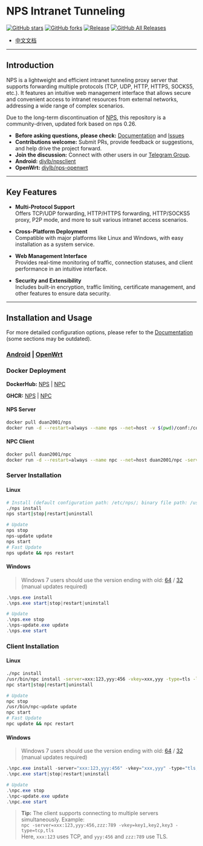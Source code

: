 # NPS Intranet Tunneling

[![GitHub stars](https://img.shields.io/github/stars/djylb/nps.svg)](https://github.com/djylb/nps)
[![GitHub forks](https://img.shields.io/github/forks/djylb/nps.svg)](https://github.com/djylb/nps)
[![Release](https://github.com/djylb/nps/workflows/Release/badge.svg)](https://github.com/djylb/nps/actions)
[![GitHub All Releases](https://img.shields.io/github/downloads/djylb/nps/total)](https://github.com/djylb/nps/releases)

- [中文文档](https://github.com/djylb/nps/blob/master/README.md)

---

## Introduction

NPS is a lightweight and efficient intranet tunneling proxy server that supports forwarding multiple protocols (TCP, UDP, HTTP, HTTPS, SOCKS5, etc.). It features an intuitive web management interface that allows secure and convenient access to intranet resources from external networks, addressing a wide range of complex scenarios.

Due to the long-term discontinuation of [NPS](https://github.com/ehang-io/nps), this repository is a community-driven, updated fork based on nps 0.26.

- **Before asking questions, please check:** [Documentation](https://d-jy.net/docs/nps/) and [Issues](https://github.com/djylb/nps/issues)
- **Contributions welcome:** Submit PRs, provide feedback or suggestions, and help drive the project forward.
- **Join the discussion:** Connect with other users in our [Telegram Group](https://t.me/npsdev).
- **Android:**  [djylb/npsclient](https://github.com/djylb/npsclient)
- **OpenWrt:**  [djylb/nps-openwrt](https://github.com/djylb/nps-openwrt)

---

## Key Features

- **Multi-Protocol Support**  
  Offers TCP/UDP forwarding, HTTP/HTTPS forwarding, HTTP/SOCKS5 proxy, P2P mode, and more to suit various intranet access scenarios.

- **Cross-Platform Deployment**  
  Compatible with major platforms like Linux and Windows, with easy installation as a system service.

- **Web Management Interface**  
  Provides real-time monitoring of traffic, connection statuses, and client performance in an intuitive interface.

- **Security and Extensibility**  
  Includes built-in encryption, traffic limiting, certificate management, and other features to ensure data security.

---

## Installation and Usage

For more detailed configuration options, please refer to the [Documentation](https://d-jy.net/docs/nps/) (some sections may be outdated).

### [Android](https://github.com/djylb/npsclient) | [OpenWrt](https://github.com/djylb/nps-openwrt)

### Docker Deployment

**DockerHub:**  [NPS](https://hub.docker.com/r/duan2001/nps) | [NPC](https://hub.docker.com/r/duan2001/npc)

**GHCR:**  [NPS](https://github.com/djylb/nps/pkgs/container/nps) | [NPC](https://github.com/djylb/nps/pkgs/container/npc)

#### NPS Server
```bash
docker pull duan2001/nps
docker run -d --restart=always --name nps --net=host -v $(pwd)/conf:/conf -v /etc/localtime:/etc/localtime:ro duan2001/nps
```

#### NPC Client
```bash
docker pull duan2001/npc
docker run -d --restart=always --name npc --net=host duan2001/npc -server=xxx:123,yyy:456 -vkey=key1,key2 -type=tls,tcp -log=off
```

### Server Installation

#### Linux
```bash
# Install (default configuration path: /etc/nps/; binary file path: /usr/bin/)
./nps install
nps start|stop|restart|uninstall

# Update
nps stop
nps-update update
nps start
# Fast Update
nps update && nps restart
```

#### Windows
> Windows 7 users should use the version ending with old: [64](https://github.com/djylb/nps/releases/latest/download/windows_amd64_server_old.tar.gz) / [32](https://github.com/djylb/nps/releases/latest/download/windows_386_server_old.tar.gz) (manual updates required)
```powershell
.\nps.exe install
.\nps.exe start|stop|restart|uninstall

# Update
.\nps.exe stop
.\nps-update.exe update
.\nps.exe start
```

### Client Installation

#### Linux
```bash
./npc install
/usr/bin/npc install -server=xxx:123,yyy:456 -vkey=xxx,yyy -type=tls -log=off
npc start|stop|restart|uninstall

# Update
npc stop
/usr/bin/npc-update update
npc start
# Fast Update
npc update && npc restart
```

#### Windows
> Windows 7 users should use the version ending with old: [64](https://github.com/djylb/nps/releases/latest/download/windows_amd64_client_old.tar.gz) / [32](https://github.com/djylb/nps/releases/latest/download/windows_386_client_old.tar.gz) (manual updates required)
```powershell
.\npc.exe install -server="xxx:123,yyy:456" -vkey="xxx,yyy" -type="tls,tcp" -log="off"
.\npc.exe start|stop|restart|uninstall

# Update
.\npc.exe stop
.\npc-update.exe update
.\npc.exe start
```

> **Tip:** The client supports connecting to multiple servers simultaneously. Example:  
> `npc -server=xxx:123,yyy:456,zzz:789 -vkey=key1,key2,key3 -type=tcp,tls`  
> Here, `xxx:123` uses TCP, and `yyy:456` and `zzz:789` use TLS.